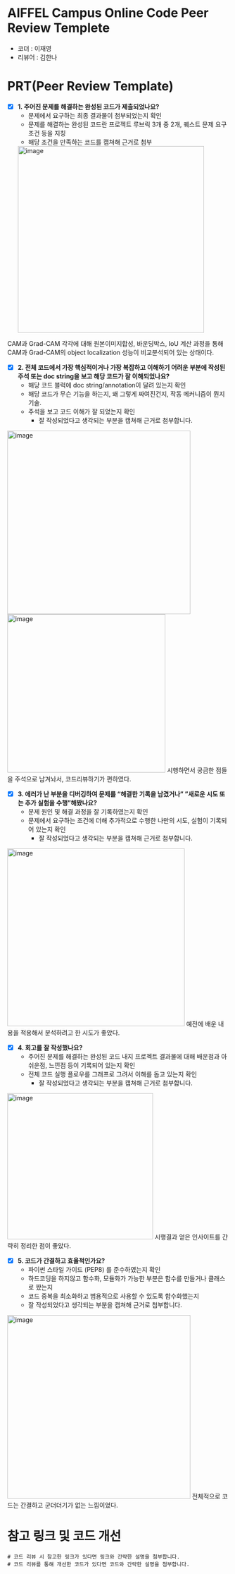 # AIFFEL Campus Online Code Peer Review Templete
- 코더 : 이재영
- 리뷰어 : 김한나


# PRT(Peer Review Template)
- [x]  **1. 주어진 문제를 해결하는 완성된 코드가 제출되었나요?**
    - 문제에서 요구하는 최종 결과물이 첨부되었는지 확인
    - 문제를 해결하는 완성된 코드란 프로젝트 루브릭 3개 중 2개, 
    퀘스트 문제 요구조건 등을 지칭
    - 해당 조건을 만족하는 코드를 캡쳐해 근거로 첨부
    <img width="423" alt="image" src="https://github.com/youungg/Aiffel_Quest/assets/130530651/62f0c5e7-0486-487b-9cdf-1eb8ff5c2a4e">
CAM과 Grad-CAM 각각에 대해 원본이미지합성, 바운딩박스, IoU 계산 과정을 통해 CAM과 Grad-CAM의 object localization 성능이 비교분석되어 있는 상태이다. 
    
- [x]  **2. 전체 코드에서 가장 핵심적이거나 가장 복잡하고 이해하기 어려운 부분에 작성된 
주석 또는 doc string을 보고 해당 코드가 잘 이해되었나요?**
    - 해당 코드 블럭에 doc string/annotation이 달려 있는지 확인
    - 해당 코드가 무슨 기능을 하는지, 왜 그렇게 짜여진건지, 작동 메커니즘이 뭔지 기술.
    - 주석을 보고 코드 이해가 잘 되었는지 확인
        - 잘 작성되었다고 생각되는 부분을 캡쳐해 근거로 첨부합니다.
<img width="416" alt="image" src="https://github.com/youungg/Aiffel_Quest/assets/130530651/e58f0b10-4c65-4724-895e-83670bb6a18d">
<img width="359" alt="image" src="https://github.com/youungg/Aiffel_Quest/assets/130530651/0936ba19-11f2-4c4c-a447-aa7259212726">
시행하면서 궁금한 점들을 주석으로 남겨놔서, 코드리뷰하기가 편하였다.

- [x]  **3. 에러가 난 부분을 디버깅하여 문제를 “해결한 기록을 남겼거나” 
”새로운 시도 또는 추가 실험을 수행”해봤나요?**
    - 문제 원인 및 해결 과정을 잘 기록하였는지 확인
    - 문제에서 요구하는 조건에 더해 추가적으로 수행한 나만의 시도, 
    실험이 기록되어 있는지 확인
        - 잘 작성되었다고 생각되는 부분을 캡쳐해 근거로 첨부합니다.
<img width="403" alt="image" src="https://github.com/youungg/Aiffel_Quest/assets/130530651/1e858cd5-3cc0-4004-a7c5-0cd497becbeb">
예전에 배운 내용을 적용해서 분석하려고 한 시도가 좋았다.

- [x]  **4. 회고를 잘 작성했나요?**
    - 주어진 문제를 해결하는 완성된 코드 내지 프로젝트 결과물에 대해
    배운점과 아쉬운점, 느낀점 등이 기록되어 있는지 확인
    - 전체 코드 실행 플로우를 그래프로 그려서 이해를 돕고 있는지 확인
        - 잘 작성되었다고 생각되는 부분을 캡쳐해 근거로 첨부합니다.
  <img width="331" alt="image" src="https://github.com/youungg/Aiffel_Quest/assets/130530651/9a070ec9-d122-4c1d-90b8-a0cb13215709">
시행결과 얻은 인사이트를 간략히 정리한 점이 좋았다.

- [x]  **5. 코드가 간결하고 효율적인가요?**
    - 파이썬 스타일 가이드 (PEP8) 를 준수하였는지 확인
    - 하드코딩을 하지않고 함수화, 모듈화가 가능한 부분은 함수를 만들거나 클래스로 짰는지
    - 코드 중복을 최소화하고 범용적으로 사용할 수 있도록 함수화했는지
    - 잘 작성되었다고 생각되는 부분을 캡쳐해 근거로 첨부합니다.
<img width="416" alt="image" src="https://github.com/youungg/Aiffel_Quest/assets/130530651/0271e5b0-2cba-4f3f-80d9-6a1aba4f885a">
전체적으로 코드는 간결하고 군더더기가 없는 느낌이었다.

# 참고 링크 및 코드 개선
```
# 코드 리뷰 시 참고한 링크가 있다면 링크와 간략한 설명을 첨부합니다.
# 코드 리뷰를 통해 개선한 코드가 있다면 코드와 간략한 설명을 첨부합니다.
```
